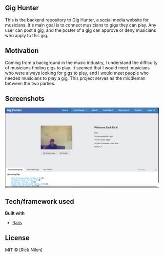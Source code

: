 ## Gig Hunter

This is the backend repository to Gig Hunter, a social media website for musicians. It's main goal is to connect musicians to gigs they can play. Any user can post a gig, and the poster of a gig can approve or deny musicians who apply to this gig.

## Motivation

Coming from a background in the music industry, I understand the difficulty of musicians finding gigs to play. It seemed that I would meet musicians who were always looking for gigs to play, and I would meet people who needed musicians to play a gig. This project serves as the middleman between the two parties.

## Screenshots
![Preview](https://github.com/allinthemind66/gig_hunter_frontend/blob/master/public/readmeimg.png?raw=true)

## Tech/framework used

<b>Built with</b>
- [Rails](https://rubyonrails.org/)


## License


MIT © [Rick Nilon]
